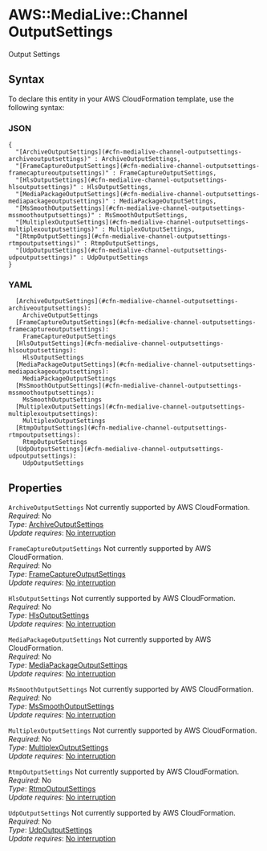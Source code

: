 # AWS::MediaLive::Channel OutputSettings<a name="aws-properties-medialive-channel-outputsettings"></a>

Output Settings

## Syntax<a name="aws-properties-medialive-channel-outputsettings-syntax"></a>

To declare this entity in your AWS CloudFormation template, use the following syntax:

### JSON<a name="aws-properties-medialive-channel-outputsettings-syntax.json"></a>

```
{
  "[ArchiveOutputSettings](#cfn-medialive-channel-outputsettings-archiveoutputsettings)" : ArchiveOutputSettings,
  "[FrameCaptureOutputSettings](#cfn-medialive-channel-outputsettings-framecaptureoutputsettings)" : FrameCaptureOutputSettings,
  "[HlsOutputSettings](#cfn-medialive-channel-outputsettings-hlsoutputsettings)" : HlsOutputSettings,
  "[MediaPackageOutputSettings](#cfn-medialive-channel-outputsettings-mediapackageoutputsettings)" : MediaPackageOutputSettings,
  "[MsSmoothOutputSettings](#cfn-medialive-channel-outputsettings-mssmoothoutputsettings)" : MsSmoothOutputSettings,
  "[MultiplexOutputSettings](#cfn-medialive-channel-outputsettings-multiplexoutputsettings)" : MultiplexOutputSettings,
  "[RtmpOutputSettings](#cfn-medialive-channel-outputsettings-rtmpoutputsettings)" : RtmpOutputSettings,
  "[UdpOutputSettings](#cfn-medialive-channel-outputsettings-udpoutputsettings)" : UdpOutputSettings
}
```

### YAML<a name="aws-properties-medialive-channel-outputsettings-syntax.yaml"></a>

```
  [ArchiveOutputSettings](#cfn-medialive-channel-outputsettings-archiveoutputsettings): 
    ArchiveOutputSettings
  [FrameCaptureOutputSettings](#cfn-medialive-channel-outputsettings-framecaptureoutputsettings): 
    FrameCaptureOutputSettings
  [HlsOutputSettings](#cfn-medialive-channel-outputsettings-hlsoutputsettings): 
    HlsOutputSettings
  [MediaPackageOutputSettings](#cfn-medialive-channel-outputsettings-mediapackageoutputsettings): 
    MediaPackageOutputSettings
  [MsSmoothOutputSettings](#cfn-medialive-channel-outputsettings-mssmoothoutputsettings): 
    MsSmoothOutputSettings
  [MultiplexOutputSettings](#cfn-medialive-channel-outputsettings-multiplexoutputsettings): 
    MultiplexOutputSettings
  [RtmpOutputSettings](#cfn-medialive-channel-outputsettings-rtmpoutputsettings): 
    RtmpOutputSettings
  [UdpOutputSettings](#cfn-medialive-channel-outputsettings-udpoutputsettings): 
    UdpOutputSettings
```

## Properties<a name="aws-properties-medialive-channel-outputsettings-properties"></a>

`ArchiveOutputSettings`  <a name="cfn-medialive-channel-outputsettings-archiveoutputsettings"></a>
Not currently supported by AWS CloudFormation\.  
*Required*: No  
*Type*: [ArchiveOutputSettings](aws-properties-medialive-channel-archiveoutputsettings.md)  
*Update requires*: [No interruption](https://docs.aws.amazon.com/AWSCloudFormation/latest/UserGuide/using-cfn-updating-stacks-update-behaviors.html#update-no-interrupt)

`FrameCaptureOutputSettings`  <a name="cfn-medialive-channel-outputsettings-framecaptureoutputsettings"></a>
Not currently supported by AWS CloudFormation\.  
*Required*: No  
*Type*: [FrameCaptureOutputSettings](aws-properties-medialive-channel-framecaptureoutputsettings.md)  
*Update requires*: [No interruption](https://docs.aws.amazon.com/AWSCloudFormation/latest/UserGuide/using-cfn-updating-stacks-update-behaviors.html#update-no-interrupt)

`HlsOutputSettings`  <a name="cfn-medialive-channel-outputsettings-hlsoutputsettings"></a>
Not currently supported by AWS CloudFormation\.  
*Required*: No  
*Type*: [HlsOutputSettings](aws-properties-medialive-channel-hlsoutputsettings.md)  
*Update requires*: [No interruption](https://docs.aws.amazon.com/AWSCloudFormation/latest/UserGuide/using-cfn-updating-stacks-update-behaviors.html#update-no-interrupt)

`MediaPackageOutputSettings`  <a name="cfn-medialive-channel-outputsettings-mediapackageoutputsettings"></a>
Not currently supported by AWS CloudFormation\.  
*Required*: No  
*Type*: [MediaPackageOutputSettings](aws-properties-medialive-channel-mediapackageoutputsettings.md)  
*Update requires*: [No interruption](https://docs.aws.amazon.com/AWSCloudFormation/latest/UserGuide/using-cfn-updating-stacks-update-behaviors.html#update-no-interrupt)

`MsSmoothOutputSettings`  <a name="cfn-medialive-channel-outputsettings-mssmoothoutputsettings"></a>
Not currently supported by AWS CloudFormation\.  
*Required*: No  
*Type*: [MsSmoothOutputSettings](aws-properties-medialive-channel-mssmoothoutputsettings.md)  
*Update requires*: [No interruption](https://docs.aws.amazon.com/AWSCloudFormation/latest/UserGuide/using-cfn-updating-stacks-update-behaviors.html#update-no-interrupt)

`MultiplexOutputSettings`  <a name="cfn-medialive-channel-outputsettings-multiplexoutputsettings"></a>
Not currently supported by AWS CloudFormation\.  
*Required*: No  
*Type*: [MultiplexOutputSettings](aws-properties-medialive-channel-multiplexoutputsettings.md)  
*Update requires*: [No interruption](https://docs.aws.amazon.com/AWSCloudFormation/latest/UserGuide/using-cfn-updating-stacks-update-behaviors.html#update-no-interrupt)

`RtmpOutputSettings`  <a name="cfn-medialive-channel-outputsettings-rtmpoutputsettings"></a>
Not currently supported by AWS CloudFormation\.  
*Required*: No  
*Type*: [RtmpOutputSettings](aws-properties-medialive-channel-rtmpoutputsettings.md)  
*Update requires*: [No interruption](https://docs.aws.amazon.com/AWSCloudFormation/latest/UserGuide/using-cfn-updating-stacks-update-behaviors.html#update-no-interrupt)

`UdpOutputSettings`  <a name="cfn-medialive-channel-outputsettings-udpoutputsettings"></a>
Not currently supported by AWS CloudFormation\.  
*Required*: No  
*Type*: [UdpOutputSettings](aws-properties-medialive-channel-udpoutputsettings.md)  
*Update requires*: [No interruption](https://docs.aws.amazon.com/AWSCloudFormation/latest/UserGuide/using-cfn-updating-stacks-update-behaviors.html#update-no-interrupt)